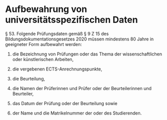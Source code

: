 # Aufbewahrung von universitätsspezifischen Daten
§ 53. Folgende Prüfungsdaten gemäß § 9 Z 15 des Bildungsdokumentationsgesetzes 2020 müssen mindestens 80 Jahre in geeigneter Form aufbewahrt werden:
1. die Bezeichnung von Prüfungen oder das Thema der wissenschaftlichen oder künstlerischen Arbeiten,

2. die vergebenen ECTS-Anrechnungspunkte,

3. die Beurteilung,

4. die Namen der Prüferinnen und Prüfer oder der Beurteilerinnen und Beurteiler,

5. das Datum der Prüfung oder der Beurteilung sowie

6. der Name und die Matrikelnummer der oder des Studierenden.
